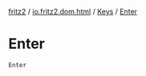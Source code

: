 [fritz2](../../index.md) / [io.fritz2.dom.html](../index.md) / [Keys](index.md) / [Enter](./-enter.md)

# Enter

`Enter`